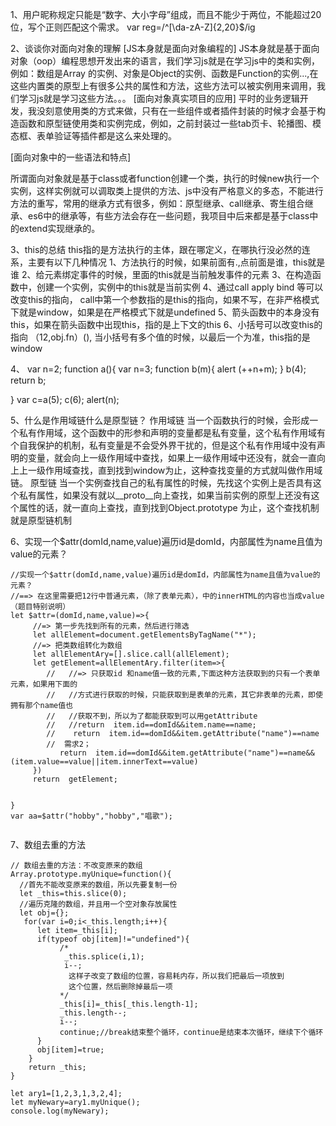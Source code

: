 1、用户昵称规定只能是“数字、大小字母”组成，而且不能少于两位，不能超过20位，写个正则匹配这个需求。
var reg=/^[\da-zA-Z]{2,20}$/ig

2、谈谈你对面向对象的理解
[JS本身就是面向对象编程的]
JS本身就是基于面向对象（oop）编程思想开发出来的语言，我们学习js就是在学习js中的类和实例，例如：数组是Array
的实例、对象是Object的实例、函数是Function的实例...,在这些内置类的原型上有很多公共的属性和方法，这些方法可以被实例用来调用，我们学习js就是学习这些方法。。。
[面向对象真实项目的应用]
平时的业务逻辑开发，我没刻意使用类的方式来做，只有在一些组件或者插件封装的时候才会基于构造函数和原型链使用类和实例完成，例如，之前封装过一些tab页卡、轮播图、模态框、表单验证等插件都是这么来处理的。

[面向对象中的一些语法和特点]

所谓面向对象就是基于class或者function创建一个类，执行的时候new执行一个实例，这样实例就可以调取类上提供的方法、js中没有严格意义的多态，不能进行方法的重写，常用的继承方式有很多，例如：原型继承、call继承、寄生组合继承、es6中的继承等，有些方法会存在一些问题，我项目中后来都是基于class中的extend实现继承的。



3、this的总结
this指的是方法执行的主体，跟在哪定义，在哪执行没必然的连系，主要有以下几种情况
1、方法执行的时候，如果前面有.,点前面是谁，this就是谁
2、给元素绑定事件的时候，里面的this就是当前触发事件的元素
3、在构造函数中，创建一个实例，实例中的this就是当前实例
4、通过call apply bind 等可以改变this的指向，
   call中第一个参数指的是this的指向，如果不写，在非严格模式下就是window，如果是在严格模式下就是undefined
5、箭头函数中的本身没有this，如果在箭头函数中出现this，指的是上下文的this
6、小括号可以改变this的指向
（12,obj.fn）(),  当小括号有多个值的时候，以最后一个为准，this指的是window


4、
var n=2;
function a(){
   var n=3;
   function b(m){
      alert (++n+m);
   }
   b(4);
   return b;

}
var c=a(5);
c(6);
alert(n);

5、什么是作用域链什么是原型链？
  作用域链
当一个函数执行的时候，会形成一个私有作用域，这个函数中的形参和声明的变量都是私有变量，这个私有作用域有个自我保护的机制，私有变量是不会受外界干扰的，但是这个私有作用域中没有声明的变量，就会向上一级作用域中查找，如果上一级作用域中还没有，就会一直向上上一级作用域查找，直到找到window为止，这种查找变量的方式就叫做作用域链。
  原型链
当一个实例查找自己的私有属性的时候，先找这个实例上是否具有这个私有属性，如果没有就以__proto__向上查找，如果当前实例的原型上还没有这个属性的话，就一直向上查找，直到找到Object.prototype 为止，这个查找机制就是原型链机制

6、实现一个$attr(domId,name,value)遍历id是domId，内部属性为name且值为value的元素？
```
//实现一个$attr(domId,name,value)遍历id是domId，内部属性为name且值为value的元素？
//==> 在这里需要把12行中普通元素，（除了表单元素），中的innerHTML的内容也当成value（题目特别说明）
let $attr=(domId,name,value)=>{
     //=> 第一步先找到所有的元素，然后进行筛选
     let allElement=document.getElementsByTagName("*");
     //=> 把类数组转化为数组
     let allElementAry=[].slice.call(allElement);
     let getElement=allElementAry.filter(item=>{
        //   //=> 只获取id 和name值一致的元素,下面这种方法获取到的只有一个表单元素，如果用下面的
        //   //方式进行获取的时候，只能获取到是表单的元素，其它非表单的元素，即使拥有那个name值也
        //   //获取不到，所以为了都能获取到可以用getAttribute
        //   //return  item.id==domId&&item.name==name;
        //    return  item.id==domId&&item.getAttribute("name")==name
        //  需求2；
           return  item.id==domId&&item.getAttribute("name")==name&&(item.value==value||item.innerText==value)
     })
     return  getElement; 
     

}
var aa=$attr("hobby","hobby","唱歌");


```
7、数组去重的方法
```
// 数组去重的方法：不改变原来的数组
Array.prototype.myUnique=function(){
  //首先不能改变原来的数组，所以先要复制一份
  let _this=this.slice(0);
  //遍历克隆的数组，并且用一个空对象存放属性
  let obj={};
   for(var i=0;i<_this.length;i++){
      let item=_this[i];
      if(typeof obj[item]!="undefined"){
           /* 
            _this.splice(i,1);
            i--; 
             这样子改变了数组的位置，容易耗内存，所以我们把最后一项放到
             这个位置，然后删除掉最后一项
           */ 
           _this[i]=_this[_this.length-1];
           _this.length--;
           i--;
           continue;//break结束整个循环，continue是结束本次循环，继续下个循环 
      }
      obj[item]=true;
    }
    return _this;
} 

let ary1=[1,2,3,1,3,2,4];
let myNewary=ary1.myUnique();
console.log(myNewary);
```










